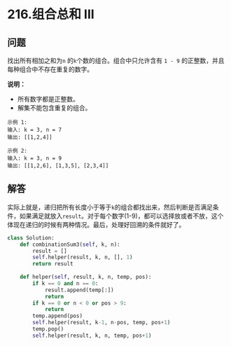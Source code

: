 # 216.组合总和 III

## 问题
找出所有相加之和为`n` 的`k`个数的组合。组合中只允许含有 `1 - 9` 的正整数，并且每种组合中不存在重复的数字。

**说明：**

- 所有数字都是正整数。
- 解集不能包含重复的组合。

```
示例 1:
输入: k = 3, n = 7
输出: [[1,2,4]]

示例 2:
输入: k = 3, n = 9
输出: [[1,2,6], [1,3,5], [2,3,4]]
```

## 解答
实际上就是，递归把所有长度小于等于`k`的组合都找出来，然后判断是否满足条件，如果满足就放入`result`。对于每个数字(1-9)，都可以选择放或者不放，这个体现在递归的时候有两种情况。最后，处理好回溯的条件就好了。

```python
class Solution:
    def combinationSum3(self, k, n):
        result = []
        self.helper(result, k, n, [], 1)
        return result
    
    def helper(self, result, k, n, temp, pos):
        if k == 0 and n == 0:
            result.append(temp[:])
            return
        if k == 0 or n < 0 or pos > 9:
            return
        temp.append(pos)
        self.helper(result, k-1, n-pos, temp, pos+1)
        temp.pop()
        self.helper(result, k, n, temp, pos+1)
```

